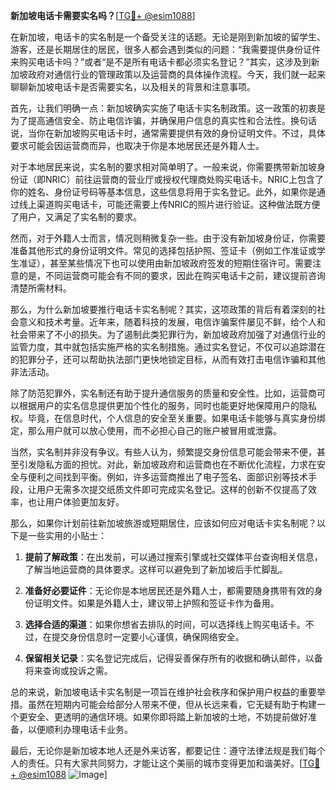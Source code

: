 **新加坡电话卡需要实名吗？**[[TG💪+ @esim1088](https://t.me/s/esim1088)]

在新加坡，电话卡的实名制是一个备受关注的话题。无论是刚到新加坡的留学生、游客，还是长期居住的居民，很多人都会遇到类似的问题：“我需要提供身份证件来购买电话卡吗？”或者“是不是所有电话卡都必须实名登记？”其实，这涉及到新加坡政府对通信行业的管理政策以及运营商的具体操作流程。今天，我们就一起来聊聊新加坡电话卡是否需要实名，以及相关的背景和注意事项。

首先，让我们明确一点：新加坡确实实施了电话卡实名制政策。这一政策的初衷是为了提高通信安全、防止电信诈骗，并确保用户信息的真实性和合法性。换句话说，当你在新加坡购买电话卡时，通常需要提供有效的身份证明文件。不过，具体要求可能会因运营商而异，也取决于你是本地居民还是外籍人士。

对于本地居民来说，实名制的要求相对简单明了。一般来说，你需要携带新加坡身份证（即NRIC）前往运营商的营业厅或授权代理商处购买电话卡。NRIC上包含了你的姓名、身份证号码等基本信息，这些信息将用于实名登记。此外，如果你是通过线上渠道购买电话卡，可能还需要上传NRIC的照片进行验证。这种做法既方便了用户，又满足了实名制的要求。

然而，对于外籍人士而言，情况则稍微复杂一些。由于没有新加坡身份证，你需要准备其他形式的身份证明文件。常见的选择包括护照、签证卡（例如工作准证或学生准证），甚至某些情况下也可以使用由新加坡政府签发的短期住宿许可。需要注意的是，不同运营商可能会有不同的要求，因此在购买电话卡之前，建议提前咨询清楚所需材料。

那么，为什么新加坡要推行电话卡实名制呢？其实，这项政策的背后有着深刻的社会意义和技术考量。近年来，随着科技的发展，电信诈骗案件屡见不鲜，给个人和社会带来了不小的损失。为了遏制此类犯罪行为，新加坡政府加强了对通信行业的监管力度，其中就包括实施严格的实名制措施。通过实名登记，不仅可以追踪潜在的犯罪分子，还可以帮助执法部门更快地锁定目标，从而有效打击电信诈骗和其他非法活动。

除了防范犯罪外，实名制还有助于提升通信服务的质量和安全性。比如，运营商可以根据用户的实名信息提供更加个性化的服务，同时也能更好地保障用户的隐私权。毕竟，在信息时代，个人信息的安全至关重要。如果电话卡能够与真实身份绑定，那么用户就可以放心使用，而不必担心自己的账户被冒用或泄露。

当然，实名制并非没有争议。有些人认为，频繁提交身份信息可能会带来不便，甚至引发隐私方面的担忧。对此，新加坡政府和运营商也在不断优化流程，力求在安全与便利之间找到平衡。例如，许多运营商推出了电子签名、面部识别等技术手段，让用户无需多次提交纸质文件即可完成实名登记。这样的创新不仅提高了效率，也让用户体验更加友好。

那么，如果你计划前往新加坡旅游或短期居住，应该如何应对电话卡实名制呢？以下是一些实用的小贴士：

1. **提前了解政策**：在出发前，可以通过搜索引擎或社交媒体平台查询相关信息，了解当地运营商的具体要求。这样可以避免到了新加坡后手忙脚乱。

2. **准备好必要证件**：无论你是本地居民还是外籍人士，都需要随身携带有效的身份证明文件。如果是外籍人士，建议带上护照和签证卡作为备用。

3. **选择合适的渠道**：如果你想省去排队的时间，可以选择线上购买电话卡。不过，在提交身份信息时一定要小心谨慎，确保网络安全。

4. **保留相关记录**：实名登记完成后，记得妥善保存所有的收据和确认邮件，以备将来查询或投诉之需。

总的来说，新加坡电话卡实名制是一项旨在维护社会秩序和保护用户权益的重要举措。虽然在短期内可能会给部分人带来不便，但从长远来看，它无疑有助于构建一个更安全、更透明的通信环境。如果你即将踏上新加坡的土地，不妨提前做好准备，以便顺利办理电话卡业务。

最后，无论你是新加坡本地人还是外来访客，都要记住：遵守法律法规是我们每个人的责任。只有大家共同努力，才能让这个美丽的城市变得更加和谐美好。[[TG💪+ @esim1088](https://t.me/s/esim1088) ![Image](https://i.postimg.cc/4NQfJmqS/Snipaste-2025-05-13-00-14-12.png)]
